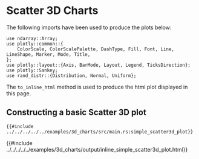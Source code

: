 # Scatter 3D Charts

The following imports have been used to produce the plots below:

```rust,no_run
use ndarray::Array;
use plotly::common::{
    ColorScale, ColorScalePalette, DashType, Fill, Font, Line, LineShape, Marker, Mode, Title,
};
use plotly::layout::{Axis, BarMode, Layout, Legend, TicksDirection};
use plotly::Sankey;
use rand_distr::{Distribution, Normal, Uniform};
```

The `to_inline_html` method is used to produce the html plot displayed in this page.

## Constructing a basic Scatter 3D plot
```rust,no_run
{{#include ../../../../../examples/3d_charts/src/main.rs:simple_scatter3d_plot}}
```

{{#include ../../../../../examples/3d_charts/output/inline_simple_scatter3d_plot.html}}